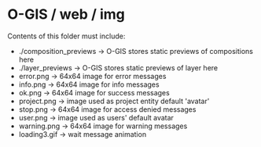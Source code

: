 # O-GIS / web / img

Contents of this folder must include:

- ./composition_previews → O-GIS stores static previews of compositions here
- ./layer_previews → O-GIS stores static previews of layer here
- error.png → 64x64 image for error messages
- info.png → 64x64 image for info messages
- ok.png → 64x64 image for success messages
- project.png → image used as project entity default 'avatar'
- stop.png → 64x64 image for access denied messages
- user.png → image used as users' default avatar
- warning.png → 64x64 image for warning messages
- loading3.gif → wait message animation
